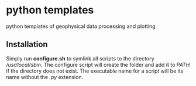 # python templates
python templates of geophysical data processing and plotting

## Installation

Simply run **configure.sh** to symlink all scripts to the directory */usr/local/sbin*. The configure script will create the folder and add it to *PATH* if the directory does not exist. The executable name for a script will be its name without the *.py* extension.